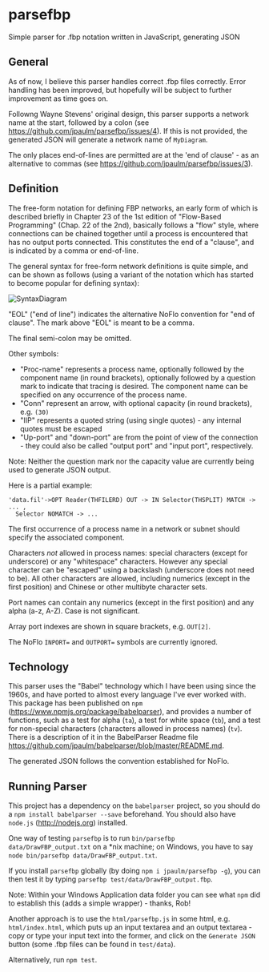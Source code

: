 parsefbp
========

Simple parser for .fbp notation written in JavaScript, generating JSON 

General
---

As of now, I believe this parser handles correct .fbp files correctly.  Error handling has been improved, but hopefully will be subject to further improvement as time goes on. 

Followng Wayne Stevens' original design, this parser supports a network name at the start, followed by a colon (see https://github.com/jpaulm/parsefbp/issues/4).  If this is not provided, the generated JSON will generate a network name of `MyDiagram`.

The only places end-of-lines are permitted are at the 'end of clause' - as an alternative to commas (see https://github.com/jpaulm/parsefbp/issues/3).

Definition
---

The free-form notation for defining FBP networks, an early form of which is described briefly in Chapter 23 of the 1st edition of "Flow-Based Programming" (Chap. 22 of the 2nd), basically follows a "flow" style, where connections can be chained together until a process is encountered that has no output ports connected.  This constitutes the end of a "clause", and is indicated by a comma or end-of-line.

The general syntax for free-form network definitions is quite simple, and can be shown as follows (using a variant of the notation which has started to become popular for defining syntax):  
  
![SyntaxDiagram](https://github.com/jpaulm/parsefbp/blob/master/docs/Threads.gif "Syntax Diagram")

"EOL" ("end of line") indicates the alternative NoFlo convention for "end of clause". The mark above "EOL" is meant to be a comma.

The final semi-colon may be omitted.

Other symbols:

- "Proc-name" represents a process name, optionally followed by the component name (in round brackets), optionally followed by a question mark to indicate that tracing is desired.  The component name can be specified on any occurrence of the process name. 
- "Conn" represent an arrow, with optional capacity (in round brackets), e.g. `(30)`
- "IIP" represents a quoted string (using single quotes) - any internal quotes must be escaped
- "Up-port" and "down-port" are from the point of view of the connection - they could also be called "output port" and "input port", respectively.

Note: Neither the question mark nor the capacity value are currently being used to generate JSON output.

Here is a partial example:

    'data.fil'->OPT Reader(THFILERD) OUT -> IN Selector(THSPLIT) MATCH -> ... ,
      Selector NOMATCH -> ...
      
The first occurrence of a process name in a network or subnet should specify the associated component.

Characters _not_ allowed in process names: special characters (except for underscore) or any "whitespace" characters.  However any special character can be "escaped" using a backslash (underscore does not need to be). All other characters are allowed, including numerics (except in the first position) and Chinese or other multibyte character sets.  

Port names can contain any numerics (except in the first position) and any alpha (a-z, A-Z).  Case is not significant.

Array port indexes are shown in square brackets, e.g. `OUT[2]`.
 
The NoFlo `INPORT=` and `OUTPORT=` symbols are currently ignored.

Technology
---

This parser uses the "Babel" technology which I have been using since the 1960s, and have ported to almost every language I've ever worked with.  This package has been published on `npm` (https://www.npmjs.org/package/babelparser), and provides a number of functions, such as a test for alpha (`ta`), a test for white space (`tb`), and a test for non-special characters (characters allowed in process names) (`tv`). There is a description of it in the BabelParser Readme file https://github.com/jpaulm/babelparser/blob/master/README.md. 

The generated JSON follows the convention established for NoFlo.

Running Parser
---

This project has a dependency on the `babelparser` project, so you should do a `npm install babelparser --save` beforehand. You should also have `node.js` (http://nodejs.org) installed.

One way of testing `parsefbp` is to run `bin/parsefbp data/DrawFBP_output.txt` on a *nix machine; on Windows, you have to say `node bin/parsefbp data/DrawFBP_output.txt`.

If you install `parsefbp` globally (by doing `npm i jpaulm/parsefbp -g`), you can then test it by typing `parsefbp test/data/DrawFBP_output.fbp`.

Note: Within your Windows Application data folder you can see what `npm` did to establish this (adds a simple wrapper) - thanks, Rob!

Another approach is to use the `html/parsefbp.js` in some html, e.g. `html/index.html`, which puts up an input textarea and an output textarea - copy or type your input text into the former, and click on the `Generate JSON` button (some .fbp files can be found in `test/data`).

Alternatively, run `npm test`.
